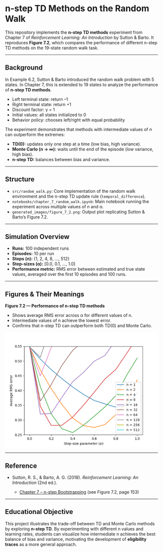 # n-step TD Methods on the Random Walk

This repository implements the **n-step TD methods** experiment from Chapter 7 of *Reinforcement Learning: An Introduction* by Sutton & Barto. It reproduces **Figure 7.2**, which compares the performance of different n-step TD methods on the 19-state random walk task.

---

## Background

In Example 6.2, Sutton & Barto introduced the random walk problem with 5 states. In Chapter 7, this is extended to 19 states to analyze the performance of **n-step TD methods**.

* Left terminal state: return –1
* Right terminal state: return +1
* Discount factor: γ = 1
* Initial values: all states initialized to 0
* Behavior policy: chooses left/right with equal probability

The experiment demonstrates that methods with intermediate values of *n* can outperform the extremes:

* **TD(0):** updates only one step at a time (low bias, high variance).
* **Monte Carlo (n → ∞):** waits until the end of the episode (low variance, high bias).
* **n-step TD:** balances between bias and variance.

---

## Structure

* `src/random_walk.py`: Core implementation of the random walk environment and the n-step TD update rule (`temporal_difference`).
* `notebooks/chapter_7_random_walk.ipynb`: Main notebook running the experiment across multiple values of *n* and α.
* `generated_images/figure_7_2.png`: Output plot replicating Sutton & Barto’s Figure 7.2.

---

## Simulation Overview

* **Runs:** 100 independent runs
* **Episodes:** 10 per run
* **Steps (n):** {1, 2, 4, 8, …, 512}
* **Step-sizes (α):** \[0.0, 0.1, …, 1.0]
* **Performance metric:** RMS error between estimated and true state values, averaged over the first 10 episodes and 100 runs.

---

## Figures & Their Meanings

**Figure 7.2 — Performance of n-step TD methods**

* Shows average RMS error across α for different values of n.
* Intermediate values of n achieve the lowest error.
* Confirms that n-step TD can outperform both TD(0) and Monte Carlo.

![Figure 7.2](generated_images/figure_7_2.png)

---

## Reference

* Sutton, R. S., & Barto, A. G. (2018). *Reinforcement Learning: An Introduction* (2nd ed.).

  * [Chapter 7 – n-step Bootstrapping](http://incompleteideas.net/book/RLbook2020.pdf#page=97) (see Figure 7.2, page 153)

---

## Educational Objective

This project illustrates the trade-off between TD and Monte Carlo methods by exploring **n-step TD**. By experimenting with different n values and learning rates, students can visualize how intermediate n achieves the best balance of bias and variance, motivating the development of **eligibility traces** as a more general approach.


